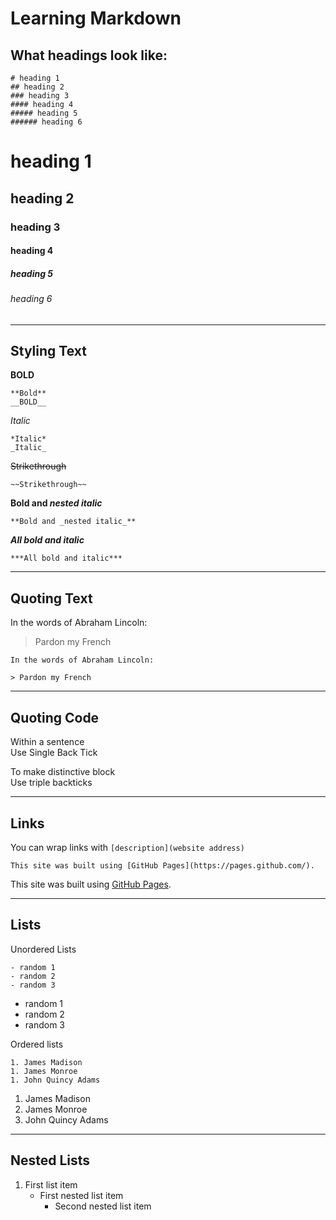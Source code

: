 # Learning Markdown

## What headings look like:

```
# heading 1
## heading 2
### heading 3
#### heading 4
##### heading 5
###### heading 6
```

# heading 1
## heading 2
### heading 3
#### heading 4
##### heading 5
###### heading 6

---------------------------------------------------

## Styling Text

**BOLD** 
```
**Bold**
__BOLD__
```

*Italic*
```
*Italic*
_Italic_
```

~~Strikethrough~~

`~~Strikethrough~~`

**Bold and _nested italic_**

`**Bold and _nested italic_**`

***All bold and italic***

`***All bold and italic***`

---------------------------------------------------
## Quoting Text

In the words of Abraham Lincoln:

> Pardon my French

```
In the words of Abraham Lincoln:

> Pardon my French
```

---------------------------------------------------

## Quoting Code

Within a sentence   
Use Single Back Tick

To make distinctive block  
Use triple backticks

---------------------------------------------------

## Links

You can wrap links with `[description](website address)`
```
This site was built using [GitHub Pages](https://pages.github.com/).
```
This site was built using [GitHub Pages](https://pages.github.com/).

---------------------------------------------------

## Lists

Unordered Lists
```
- random 1
- random 2
- random 3
```
- random 1
- random 2
- random 3

Ordered lists
```
1. James Madison
1. James Monroe
1. John Quincy Adams
```
1. James Madison
1. James Monroe
1. John Quincy Adams

---------------------------------------------------

## Nested Lists

1. First list item
   - First nested list item
     - Second nested list item
         
